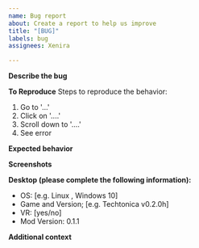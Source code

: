```yaml
---
name: Bug report
about: Create a report to help us improve
title: "[BUG]"
labels: bug
assignees: Xenira

---
```


**Describe the bug**
<!-- A clear and concise description of what the bug is. -->

**To Reproduce**
Steps to reproduce the behavior:
1. Go to '...'
2. Click on '....'
3. Scroll down to '....'
4. See error

**Expected behavior**
<!-- A clear and concise description of what you expected to happen. -->

**Screenshots**
<!-- If applicable, add screenshots to help explain your problem. -->

**Desktop (please complete the following information):**
 - OS: [e.g. Linux <Distro and Version>, Windows 10]
 - Game and Version; [e.g. Techtonica v0.2.0h]
 - VR: [yes/no]
 - Mod Version: 0.1.1 <!-- x-release-please-version -->

**Additional context**

<!-- Add any other context about the problem here. -->
<!-- Please attach the BepInEx log file (<game_folder>/BepInEx/LogOutput.log) -->
